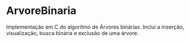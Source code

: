 # ArvoreBinaria

  Implementação em C do algoritmo de Árvores binárias. Inclui a inserção, visualização, busca binária e exclusão de uma árvore.
